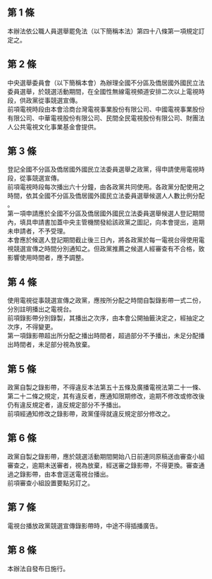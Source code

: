 第 1 條
-------
本辦法依公職人員選舉罷免法（以下簡稱本法）第四十八條第一項規定訂  
定之。

第 2 條
-------
中央選舉委員會（以下簡稱本會）為辦理全國不分區及僑居國外國民立法  
委員選舉，於競選活動期間，在全國性無線電視頻道安排二次以上電視時  
段，供政黨從事競選宣傳。  
前項電視時段由本會洽商台灣電視事業股份有限公司、中國電視事業股份  
有限公司、中華電視股份有限公司、民間全民電視股份有限公司、財團法  
人公共電視文化事業基金會提供。

第 3 條
-------
登記全國不分區及僑居國外國民立法委員選舉之政黨，得申請使用電視時  
段，從事競選宣傳。  
前項電視時段每次播出六十分鐘，由各政黨共同使用。各政黨分配使用之  
時間，依其全國不分區及僑居國外國民立法委員選舉候選人人數比例分配  
。  
第一項申請應於全國不分區及僑居國外國民立法委員選舉候選人登記期間  
內，填具申請書加蓋中央主管機關發給該政黨之圖記，向本會提出，逾期  
未申請者，不予受理。  
本會應於候選人登記期間截止後三日內，將各政黨於每一電視台得使用電  
視競選宣傳之時間分別通知之。但政黨推薦之候選人經審查有不合格，致  
影響使用時間者，應予調整。

第 4 條
-------
使用電視從事競選宣傳之政黨，應按所分配之時間自製錄影帶一式二份，  
分別註明播出之電視台。  
前項錄影帶分別錄製，其播出之次序，由本會公開抽籤決定之，經抽定之  
次序，不得變更。  
第一項錄影帶超出所分配之播出時間者，超過部分不予播出，未足分配播  
出時間者，未足部分視為放棄。

第 5 條
-------
政黨自製之錄影帶，不得違反本法第五十五條及廣播電視法第二十一條、  
第二十二條之規定，其有違反者，應通知限期修改，逾期不修改或修改後  
仍有違反規定者，違反規定部分不予播出。  
前項經通知修改之錄影帶，政黨僅得就違反規定部分修改之。

第 6 條
-------
政黨自製之錄影帶，應於競選活動期間開始八日前連同原稿送由審查小組  
審查之，逾期未送審者，視為放棄，經送審之錄影帶，不得更換。審查通  
過之錄影帶，由本會逕送電視台播出。  
前項審查小組設置要點另訂之。

第 7 條
-------
電視台播放政黨競選宣傳錄影帶時，中途不得插播廣告。

第 8 條
-------
本辦法自發布日施行。

